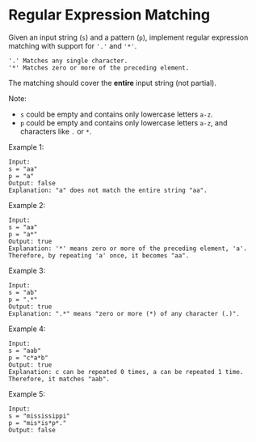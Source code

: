 # Regular Expression Matching

Given an input string (`s`) and a pattern (`p`), implement regular expression matching with support for `'.'` and `'*'`.

```
'.' Matches any single character.
'*' Matches zero or more of the preceding element.
```

The matching should cover the **entire** input string (not partial).

Note:

- `s` could be empty and contains only lowercase letters `a-z`.
- `p` could be empty and contains only lowercase letters `a-z`, and characters like `.` or `*`.

Example 1:

```
Input:
s = "aa"
p = "a"
Output: false
Explanation: "a" does not match the entire string "aa".
```

Example 2:

```
Input:
s = "aa"
p = "a*"
Output: true
Explanation: '*' means zero or more of the preceding element, 'a'. Therefore, by repeating 'a' once, it becomes "aa".
```

Example 3:

```
Input:
s = "ab"
p = ".*"
Output: true
Explanation: ".*" means "zero or more (*) of any character (.)".
```

Example 4:

```
Input:
s = "aab"
p = "c*a*b"
Output: true
Explanation: c can be repeated 0 times, a can be repeated 1 time. Therefore, it matches "aab".
```

Example 5:

```
Input:
s = "mississippi"
p = "mis*is*p*."
Output: false
```